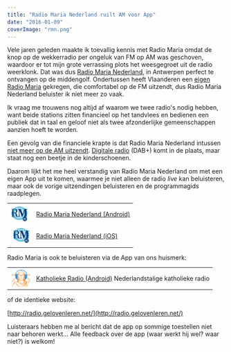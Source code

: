 ```yaml
---
title: "Radio Maria Nederland ruilt AM voor App"
date: "2016-01-09"
coverImage: "rmn.png"
---
```


Vele jaren geleden maakte ik toevallig kennis met Radio Maria omdat de knop op de wekkerradio per ongeluk van FM op AM was geschoven, waardoor er tot mijn grote verrassing plots het weesgegroet uit de radio weerklonk. Dat was dus [Radio Maria Nederland](http://www.radiomaria.nl/), in Antwerpen perfect te ontvangen op de middengolf. Ondertussen heeft Vlaanderen een [eigen Radio Maria](http://www.radiomaria.be/) gekregen, die comfortabel op de FM uitzendt, dus Radio Maria Nederland beluister ik niet meer zo vaak.

Ik vraag me trouwens nog altijd af waarom we twee radio's nodig hebben, want beide stations zitten financieel op het tandvlees en bedienen een publiek dat in taal en geloof niet als twee afzonderlijke gemeenschappen aanzien hoeft te worden.

Een gevolg van die financiele krapte is dat Radio Maria Nederland intussen [niet meer op de AM uitzendt](http://www.radiomaria.nl/?page_id=2613). [Digitale radio](http://www.radiomaria.nl/?page_id=2636) (DAB+) komt in de plaats, maar staat nog een beetje in de kinderschoenen.

Daarom lijkt het me heel verstandig van Radio Maria Nederland om met een eigen App uit te komen, waarmee je niet alleen de radio _live_ kan beluisteren, maar ook de vorige uitzendingen beluisteren en de programmagids raadplegen.

<table><tbody><tr><td><a href="https://play.google.com/store/apps/details?id=nl.interbrug.radiomaria"><img src="images/rmn.png" alt="radio-maria-nederland-app" width="42" height="42"></a></td><td><a href="https://play.google.com/store/apps/details?id=nl.interbrug.radiomaria"><span style="font-weight: 400;">Radio Maria Nederland (Android)</span></a></td></tr><tr><td>&nbsp;<a href="https://play.google.com/store/apps/details?id=nl.interbrug.radiomaria"><img src="images/rmn.png" alt="radio-maria-nederland-app" width="42" height="42"></a></td><td><a href="https://itunes.apple.com/nl/app/radio-maria-nederland/id1064461731?mt=8"><span style="font-weight: 400;">Radio Maria Nederland (iOS)</span></a></td></tr></tbody></table>

Radio Maria is ook te beluisteren via de App van ons huismerk:

<table><tbody><tr><td>&nbsp;<a href="https://play.google.com/store/apps/details?id=net.credomobiel.katholiekeradio"><img src="images/katholiekeradio.png" alt="katholieke-radio" width="42" height="42"></a></td><td><a href="https://play.google.com/store/apps/details?id=net.credomobiel.katholiekeradio"><span style="font-weight: 400;">Katholieke Radio (Android)</span></a><span style="font-weight: 400;"> Nederlandstalige katholieke radio</span></td></tr></tbody></table>

of de identieke website:

[http://radio.gelovenleren.net/](http://radio.gelovenleren.net/)

Luisteraars hebben me al bericht dat de app op sommige toestellen niet naar behoren werkt… Alle feedback over de app (waar werkt hij wel? waar niet?) is welkom!
